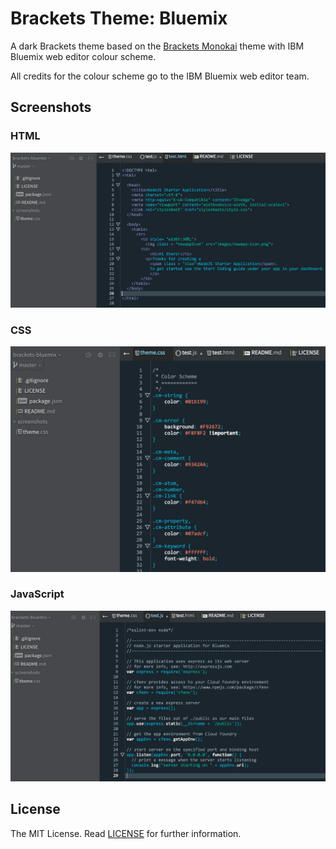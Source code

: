 Brackets Theme: Bluemix
===

A dark Brackets theme based on the [Brackets Monokai](https://github.com/Brackets-Themes/Monokai) theme with IBM Bluemix web editor colour scheme.

All credits for the colour scheme go to the IBM Bluemix web editor team.


Screenshots
---

### HTML
![HTML](screenshots/html.png)

### CSS
![HTML](screenshots/css.png)

### JavaScript
![HTML](screenshots/js.png)


License
---

The MIT License. Read [LICENSE](LICENSE) for further information.
